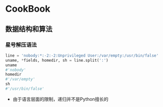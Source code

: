# CookBook

## 数据结构和算法

### 星号解压语法

```python
line = 'nobody:*:-2:-2:Unprivileged User:/var/empty:/usr/bin/false'
uname, *fields, homedir, sh = line.split(':')
uname
#'nobody'
homedir
#'/var/empty'
sh
#'/usr/bin/false'

```
- 由于语言层面的限制，递归并不是Python擅长的

